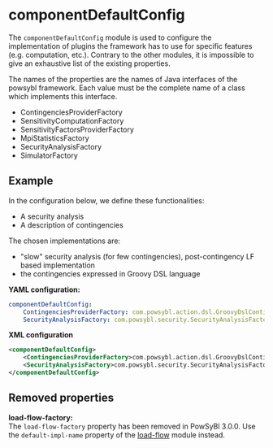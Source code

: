 # componentDefaultConfig
The `componentDefaultConfig` module is used to configure the implementation of plugins the framework has to use for specific features (e.g. computation, etc.). Contrary to the other modules, it is impossible to give an exhaustive list of the existing properties.

The names of the properties are the names of Java interfaces of the powsybl framework. Each value must be the complete name of a class which implements this interface.
- ContingenciesProviderFactory
- SensitivityComputationFactory
- SensitivityFactorsProviderFactory
- MpiStatisticsFactory
- SecurityAnalysisFactory
- SimulatorFactory

## Example
In the configuration below, we define these functionalities:
 - A security analysis
 - A description of contingencies

The chosen implementations are:
 - "slow" security analysis (for few contingencies), post-contingency LF based implementation
 - the contingencies expressed in Groovy DSL language

**YAML configuration:**
```yaml
componentDefaultConfig:
    ContingenciesProviderFactory: com.powsybl.action.dsl.GroovyDslContingenciesProviderFactory
    SecurityAnalysisFactory: com.powsybl.security.SecurityAnalysisFactoryImpl
```

**XML configuration**
```xml
<componentDefaultConfig>
    <ContingenciesProviderFactory>com.powsybl.action.dsl.GroovyDslContingenciesProviderFactory</ContingenciesProviderFactory>
    <SecurityAnalysisFactory>com.powsybl.security.SecurityAnalysisFactoryImpl</SecurityAnalysisFactory>
</componentDefaultConfig>
```

## Removed properties

**load-flow-factory:**  
The `load-flow-factory` property has been removed in PowSyBl 3.0.0. Use the `default-impl-name` property of the [load-flow](load-flow.md) module instead.


